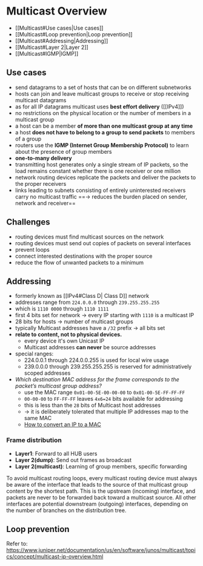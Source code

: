# Multicast Overview

- [[Multicast#Use cases|Use cases]]
- [[Multicast#Loop prevention|Loop prevention]]
- [[Multicast#Addressing|Addressing]]
- [[Multicast#Layer 2|Layer 2]]
- [[Multicast#IGMP|IGMP]]

## Use cases
- send datagrams to a set of hosts that can be on different subnetworks
- hosts can join and leave multicast groups to receive or stop receiving multicast datagrams
- as for all IP datagrams multicast uses **best effort delivery** ([[IPv4]])
- no restrictions on the physical location or the number of members in a multicast group
- a host can be a member **of more than one multicast group at any time**
- a host **does not have to belong to a group to send packets** to members of a group
- routers use the **IGMP (Internet Group Membership Protocol)** to learn about the presence of group members
- **one-to-many delivery**
- transmitting host generates only a single stream of IP packets, so the load remains constant whether there is one receiver or one million
- network routing devices replicate the packets and deliver the packets to the proper receivers
- links leading to subnets consisting of entirely uninterested receivers carry no multicast traffic
==-> reduces the burden placed on sender, network and receiver==

## Challenges
- routing devices must find multicast sources on the network
- routing devices  must send out copies of packets on several interfaces
- prevent loops
- connect interested destinations with the proper source
- reduce the flow of unwanted packets to a minimum


## Addressing
- formerly known as [[IPv4#Class D| Class D]] network
- addresses range from `224.0.0.0` through `239.255.255.255`
- which is `1110 0000` through `1110 1111`
-  first 4 bits set for network -> every IP starting with `1110` is a multicast IP
- 28 bits for hosts -> number of multicast groups
- typically Multicast addresses have a `/32` prefix -> all bits set
- **relate to content, not to physical devices.**
	- every device it's own Unicast IP
	- Multicast addresses **can never** be source addresses
- special ranges:
	- 224.0.0.1 through 224.0.0.255 is used for local wire usage
	- 239.0.0.0 through 239.255.255.255 is reserved for administratively scoped addresses
- *Which destination MAC address for the frame corresponds to the packet’s multicast group address?*
	- use the MAC range `0x01-00-5E-00-00-00` to `0x01-00-5E-FF-FF-FF`
	- `00-00-00` to `FF-FF-FF` leaves `4x6=24` bits available for addressing
	- this is less than the `28` bits of Multicast host addresses
	- -> it is deliberately tolerated that multiple IP addresses map to the same MAC
	- [How to convert an IP to a MAC](https://www.juniper.net/documentation/us/en/software/junos/multicast/topics/concept/multicast-ip-overview.html#multicast-overview__id-g016859)


### Frame distribution
- **Layer1**: Forward to all HUB users
- **Layer 2(dump)**: Send out frames as broadcast
- **Layer 2(multicast)**: Learning of group members, specific forwarding

To avoid multicast routing loops, every multicast routing device must always be aware of the interface that leads to the source of that multicast group content by the shortest path. This is the upstream (incoming) interface, and packets are never to be forwarded back toward a multicast source. All other interfaces are potential downstream (outgoing) interfaces, depending on the number of branches on the distribution tree.


## Loop prevention


Refer to: https://www.juniper.net/documentation/us/en/software/junos/multicast/topics/concept/multicast-ip-overview.html